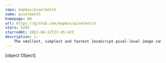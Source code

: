 ```yaml
---
repo: mapbox/pixelmatch
name: pixelmatch
homepage: NA
url: https://github.com/mapbox/pixelmatch
stars: 6285
starredAt: 2022-08-12T21:45:42Z
description: |-
    The smallest, simplest and fastest JavaScript pixel-level image comparison library
---
```


[object Object]
